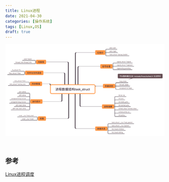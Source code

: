 ```yaml
---
title: Linux进程
date: 2021-04-30
categories: [操作系统]
tags: [Linux,OS]  
draft: true
---
```


![](https://raw.githubusercontent.com/biningo/cdn/master/2021-04/task_struct.png)

​    

## 参考

[Linux进程调度](https://qiankunli.github.io/2019/05/01/linux_task_schedule.html)